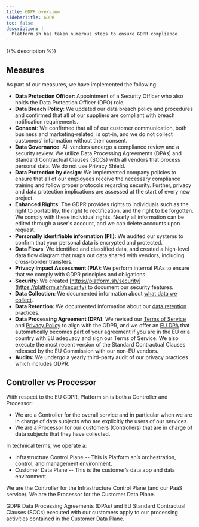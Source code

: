 ```yaml
---
title: GDPR overview
sidebarTitle: GDPR
toc: false
description: |
  Platform.sh has taken numerous steps to ensure GDPR compliance.
---
```


{{% description %}}

## Measures

As part of our measures, we have implemented the following:

* **Data Protection Officer**: Appointment of a Security Officer who also holds the Data Protection Officer (DPO) role.
* **Data Breach Policy**: We updated our data breach policy and procedures
  and confirmed that all of our suppliers are compliant with breach notification requirements.
* **Consent**: We confirmed that all of our customer communication, both business and marketing-related, is opt-in,
  and we do not collect customers' information without their consent.
* **Data Governance**: All vendors undergo a compliance review and a security review.
  We utilize Data Processing Agreements (DPAs) and Standard Contractual Clauses (SCCs) with all vendors that process personal data.
  We do not use Privacy Shield.
* **Data Protection by design**: We implemented company policies to ensure that all of our employees receive the necessary compliance training
  and follow proper protocols regarding security.
  Further, privacy and data protection implications are assessed at the start of every new project. 
* **Enhanced Rights**: The GDPR provides rights to individuals such as the right to portability, the right to rectification, and the right to be forgotten.
  We comply with these individual rights.
  Nearly all information can be edited through a user's account,
  and we can delete accounts upon request.
* **Personally identifiable information (PII)**: We audited our systems to confirm that your personal data is encrypted and protected. 
* **Data Flows**: We identified and classified data, and created a high-level data flow diagram that maps out data shared with vendors,
  including cross-border transfers.
* **Privacy Impact Assessment (PIA)**: We perform internal PIAs to ensure that we comply with GDPR principles and obligations.
* **Security**: We created [https://platform.sh/security](https://platform.sh/security) to document our security features.
* **Data Collection**: We documented information about [what data we collect](/security/data-collection.md).
* **Data Retention**: We documented information about our [data retention](/security/data-retention.md) practices.
* **Data Processing Agreement (DPA)**: We revised our [Terms of Service](https://platform.sh/tos) and [Privacy Policy](https://platform.sh/privacy-policy)
  to align with the GDPR,
  and we offer an [EU DPA](https://platform.sh/dpa/) that automatically becomes part of your agreement
  if you are in the EU or a country with EU adequacy and sign our Terms of Service.
  We also execute the most recent version of the Standard Contractual Clauses released by the EU Commission with our non-EU vendors. 
* **Audits:** We undergo a yearly third-party audit of our privacy practices which includes GDPR.

## Controller vs Processor

With respect to the EU GDPR, Platform.sh is both a Controller and Processor:

* We are a Controller for the overall service and in particular when we are in charge of data subjects who are explicitly the users of our services.
* We are a Processor for our customers (Controllers) that are in charge of data subjects that they have collected.

In technical terms, we operate a:

* Infrastructure Control Plane -- This is Platform.sh’s orchestration, control, and management environment.
* Customer Data Plane -- This is the customer’s data app and data environment.

We are the Controller for the Infrastructure Control Plane (and our PaaS service).
We are the Processor for the Customer Data Plane. 

GDPR Data Processing Agreements (DPAs) and EU Standard Contractual Clauses (SCCs) executed with our customers
apply to our processing activities contained in the Customer Data Plane.

